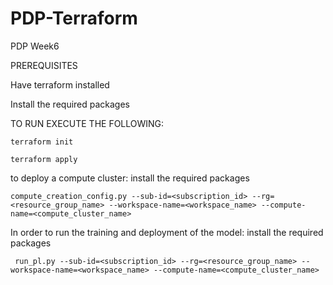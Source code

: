 # PDP-Terraform
PDP Week6

PREREQUISITES

Have terraform installed

Install the required packages

TO RUN EXECUTE THE FOLLOWING:

```terraform init```

```terraform apply```



to deploy a compute cluster:
install the required packages

``` compute_creation_config.py --sub-id=<subscription_id> --rg=<resource_group_name> --workspace-name=<workspace_name> --compute-name=<compute_cluster_name> ```

In order to run the training and deployment of the model:
install the required packages

``` run_pl.py --sub-id=<subscription_id> --rg=<resource_group_name> --workspace-name=<workspace_name> --compute-name=<compute_cluster_name>```

